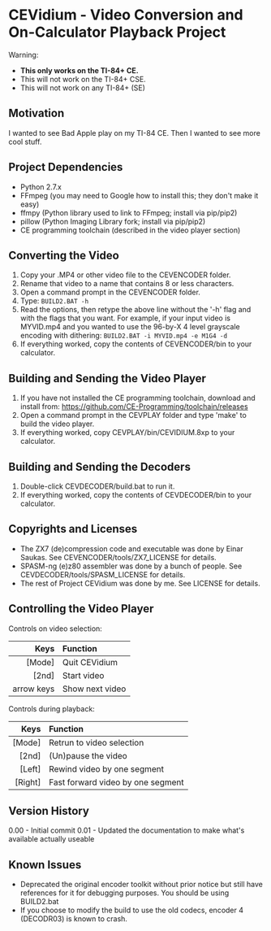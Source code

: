 CEVidium - Video Conversion and On-Calculator Playback Project
==============================================================
Warning:
* **This only works on the TI-84+ CE.**
* This will not work on the TI-84+ CSE.
* This will not work on any TI-84+ (SE)

Motivation
----------
I wanted to see Bad Apple play on my TI-84 CE.
Then I wanted to see more cool stuff.

Project Dependencies
--------------------
* Python 2.7.x
* FFmpeg (you may need to Google how to install this; they don't make it easy)
* ffmpy (Python library used to link to FFmpeg; install via pip/pip2)
* pillow (Python Imaging Library fork; install via pip/pip2)
* CE programming toolchain (described in the video player section)


Converting the Video
--------------------
1. Copy your .MP4 or other video file to the CEVENCODER folder.
2. Rename that video to a name that contains 8 or less characters.
3. Open a command prompt in the CEVENCODER folder.
4. Type: `BUILD2.BAT -h`
5. Read the options, then retype the above line without the '-h' flag and with
   the flags that you want. For example, if your input video is MYVID.mp4 and you
   wanted to use the 96-by-X 4 level grayscale encoding with dithering:
   `BUILD2.BAT -i MYVID.mp4 -e M1G4 -d`
6. If everything worked, copy the contents of CEVENCODER/bin to your calculator.

Building and Sending the Video Player
-------------------------------------
1. If you have not installed the CE programming toolchain, download and install
   from: https://github.com/CE-Programming/toolchain/releases
2. Open a command prompt in the CEVPLAY folder and type 'make' to build the
   video player.
3. If everything worked, copy CEVPLAY/bin/CEVIDIUM.8xp to your calculator.

Building and Sending the Decoders
---------------------------------
1. Double-click CEVDECODER/build.bat to run it.
2. If everything worked, copy the contents of CEVDECODER/bin to your calculator.

Copyrights and Licenses
-----------------------
* The ZX7 (de)compression code and executable was done by Einar Saukas.
  See CEVENCODER/tools/ZX7_LICENSE for details.
* SPASM-ng (e)z80 assembler was done by a bunch of people.
  See CEVDECODER/tools/SPASM_LICENSE for details.
* The rest of Project CEVidium was done by me.
  See LICENSE for details.
  
Controlling the Video Player
----------------------------

Controls on video selection:

| Keys     |  Function         |
|---------:|:------------------|
|[Mode]    | Quit CEVidium     |
|[2nd]     | Start video       |
|arrow keys| Show next video   |

Controls during playback:

| Keys     |  Function                         |
|---------:|:----------------------------------|
|[Mode]    | Retrun to video selection         |
|[2nd]     | (Un)pause the video               |
|[Left]    | Rewind video by one segment       |
|[Right]   | Fast forward video by one segment |


 
Version History
---------------
0.00 - Initial commit
0.01 - Updated the documentation to make what's available actually useable

Known Issues
------------
* Deprecated the original encoder toolkit without prior notice but still have
  references for it for debugging purposes. You should be using BUILD2.bat
* If you choose to modify the build to use the old codecs, encoder 4 (DECODR03)
  is known to crash.







